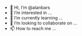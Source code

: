 - 👋 Hi, I’m @alanbars
- 👀 I’m interested in ...
- 🌱 I’m currently learning ...
- 💞️ I’m looking to collaborate on ...
- 📫 How to reach me ...

<!---
alanbars/alanbars is a ✨ special ✨ repository because its `README.md` (this file) appears on your GitHub profile.
You can click the Preview link to take a look at your changes.
--->
